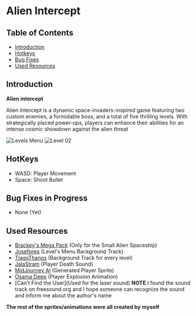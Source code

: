# Alien Intercept

## Table of Contents
- [Introduction](#Introduction)
- [Hotkeys](#HotKeys)
- [Bug Fixes](#Bug_Fixes)
- [Used Resources](#Used_Resources)
  
## Introduction
**Alien intercept**

Alien Intercept is a dynamic space-invaders-inspired game featuring two custom enemies, a formidable boss, and a total of five thrilling levels. With strategically placed power-ups, players can enhance their abilities for an intense cosmic showdown against the alien threat

![Levels Menu](https://github.com/LeoZ213/Alien_Intercept/assets/113804442/2ae47bf3-fdaf-4eae-a131-5ef0bc55e785)
![Level 02](https://github.com/LeoZ213/Alien_Intercept/assets/113804442/3e5c38c6-03ba-42be-af97-80a826b554db)


## HotKeys
- WASD: Player Movement
- Space: Shoot Bullet

## Bug Fixes in Progress
- None (Yet)

## Used Resources
- [Brackey's Mega Pack](https://github.com/OpenHogwarts/hogwarts/blob/master/ProjectSettings/ProjectVersion.txt) (Only for the Small Alien Spaceship)
- [Josefpres](https://freesound.org/people/josefpres/sounds/717229/) (Level's Menu Background Track)
- [TiagoThanos](https://freesound.org/people/TiagoThanos/sounds/583100/) (Background Track for every level)
- [JalaStram](https://freesound.org/people/jalastram/sounds/317751/) (Player Death Sound)
- [MidJourney AI](https://www.midjourney.com/) (Generated Player Sprite)
- [Osama Deep](https://assetstore.unity.com/publishers/1778) (Player Explosion Animation)
- [Can't Find the User](Used for the laser sound)               **NOTE** I found the sound track on freesound.org and I hope someone can recognize the sound and inform me about the author's name

**The rest of the sprites/animations were all created by myself**
